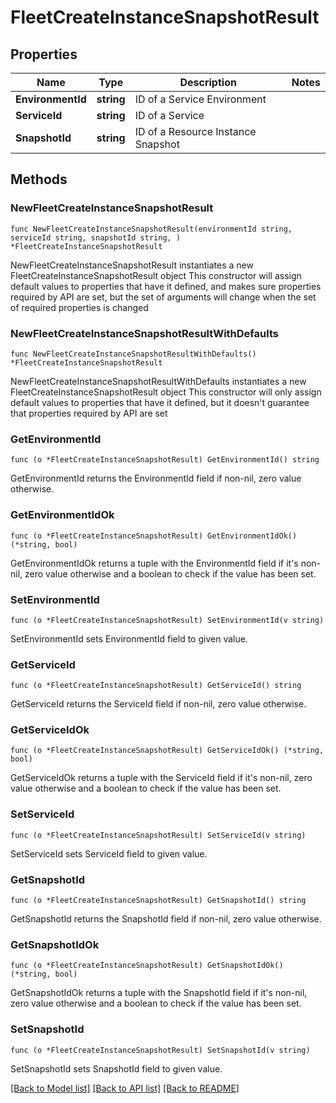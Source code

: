# FleetCreateInstanceSnapshotResult

## Properties

Name | Type | Description | Notes
------------ | ------------- | ------------- | -------------
**EnvironmentId** | **string** | ID of a Service Environment | 
**ServiceId** | **string** | ID of a Service | 
**SnapshotId** | **string** | ID of a Resource Instance Snapshot | 

## Methods

### NewFleetCreateInstanceSnapshotResult

`func NewFleetCreateInstanceSnapshotResult(environmentId string, serviceId string, snapshotId string, ) *FleetCreateInstanceSnapshotResult`

NewFleetCreateInstanceSnapshotResult instantiates a new FleetCreateInstanceSnapshotResult object
This constructor will assign default values to properties that have it defined,
and makes sure properties required by API are set, but the set of arguments
will change when the set of required properties is changed

### NewFleetCreateInstanceSnapshotResultWithDefaults

`func NewFleetCreateInstanceSnapshotResultWithDefaults() *FleetCreateInstanceSnapshotResult`

NewFleetCreateInstanceSnapshotResultWithDefaults instantiates a new FleetCreateInstanceSnapshotResult object
This constructor will only assign default values to properties that have it defined,
but it doesn't guarantee that properties required by API are set

### GetEnvironmentId

`func (o *FleetCreateInstanceSnapshotResult) GetEnvironmentId() string`

GetEnvironmentId returns the EnvironmentId field if non-nil, zero value otherwise.

### GetEnvironmentIdOk

`func (o *FleetCreateInstanceSnapshotResult) GetEnvironmentIdOk() (*string, bool)`

GetEnvironmentIdOk returns a tuple with the EnvironmentId field if it's non-nil, zero value otherwise
and a boolean to check if the value has been set.

### SetEnvironmentId

`func (o *FleetCreateInstanceSnapshotResult) SetEnvironmentId(v string)`

SetEnvironmentId sets EnvironmentId field to given value.


### GetServiceId

`func (o *FleetCreateInstanceSnapshotResult) GetServiceId() string`

GetServiceId returns the ServiceId field if non-nil, zero value otherwise.

### GetServiceIdOk

`func (o *FleetCreateInstanceSnapshotResult) GetServiceIdOk() (*string, bool)`

GetServiceIdOk returns a tuple with the ServiceId field if it's non-nil, zero value otherwise
and a boolean to check if the value has been set.

### SetServiceId

`func (o *FleetCreateInstanceSnapshotResult) SetServiceId(v string)`

SetServiceId sets ServiceId field to given value.


### GetSnapshotId

`func (o *FleetCreateInstanceSnapshotResult) GetSnapshotId() string`

GetSnapshotId returns the SnapshotId field if non-nil, zero value otherwise.

### GetSnapshotIdOk

`func (o *FleetCreateInstanceSnapshotResult) GetSnapshotIdOk() (*string, bool)`

GetSnapshotIdOk returns a tuple with the SnapshotId field if it's non-nil, zero value otherwise
and a boolean to check if the value has been set.

### SetSnapshotId

`func (o *FleetCreateInstanceSnapshotResult) SetSnapshotId(v string)`

SetSnapshotId sets SnapshotId field to given value.



[[Back to Model list]](../README.md#documentation-for-models) [[Back to API list]](../README.md#documentation-for-api-endpoints) [[Back to README]](../README.md)


